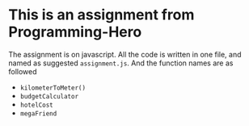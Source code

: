 # This is an assignment from Programming-Hero

The assignment is on javascript. All the code is written in one file, and named as suggested `assignment.js`. And the function names are as followed
* `kilometerToMeter()`
* `budgetCalculator`
* `hotelCost`
* `megaFriend`